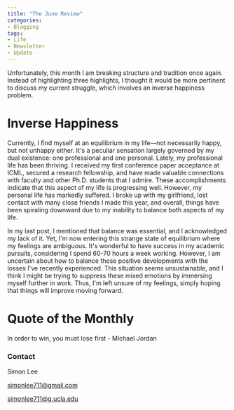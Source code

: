 ```yaml
---
title: "The June Review"
categories:
- Blogging
tags:
- Life
- Newsletter
- Update
---
```


Unfortunately, this month I am breaking structure and tradition once again. Instead of highlighting three highlights, I thought it would be more pertinent to discuss my current struggle, which involves an inverse happiness problem.

# Inverse Happiness

Currently, I find myself at an equilibrium in my life—not necessarily happy, but not unhappy either. It's a peculiar sensation largely governed by my dual existence: one professional and one personal. Lately, my professional life has been thriving. I received my first conference paper acceptance at ICML, secured a research fellowship, and have made valuable connections with faculty and other Ph.D. students that I admire. These accomplishments indicate that this aspect of my life is progressing well. However, my personal life has markedly suffered. I broke up with my girlfriend, lost contact with many close friends I made this year, and overall, things have been spiraling downward due to my inability to balance both aspects of my life.

In my last post, I mentioned that balance was essential, and I acknowledged my lack of it. Yet, I'm now entering this strange state of equilibrium where my feelings are ambiguous. It's wonderful to have success in my academic pursuits, considering I spend 60-70 hours a week working. However, I am uncertain about how to balance these positive developments with the losses I've recently experienced. This situation seems unsustainable, and I think I might be trying to suppress these mixed emotions by immersing myself further in work. Thus, I'm left unsure of my feelings, simply hoping that things will improve moving forward.

# Quote of the Monthly 

In order to win, you must lose first - Michael Jordan

### Contact

Simon Lee

simonlee711@gmail.com

simonlee711@g.ucla.edu